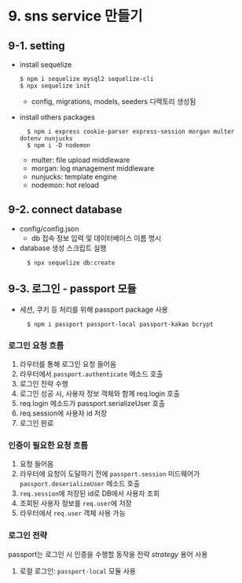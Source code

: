 # 9. sns service 만들기

## 9-1. setting

- install sequelize
  ```shell
  $ npm i sequelize mysql2 sequelize-cli
  $ npx sequelize init
  ```
  - config, migrations, models, seeders 디렉토리 생성됨

- install others packages
  ```shell
    $ npm i express cookie-parser express-session morgan multer dotenv nunjucks
    $ npm i -D nodemon    
  ```
  - multer: file upload middleware
  - morgan: log management middleware
  - nunjucks: template engine
  - nodemon: hot reload


## 9-2. connect database

- config/config.json
  - db 접속 정보 입력 및 데이터베이스 이름 명시
- database 생성 스크립트 실행
  ```shell
    $ npx sequelize db:create
  ```

## 9-3. 로그인 - passport 모듈
- 세션, 쿠키 등 처리를 위해 passport package 사용
  ```shell
    $ npm i passport passport-local passport-kakao bcrypt
  ```

### 로그인 요청 흐름
1. 라우터를 통해 로그인 요청 들어옴
2. 라우터에서 `passport.authenticate` 메소드 호출
3. 로그인 전략 수행
4. 로그인 성공 시, 사용자 정보 객체와 함께 req.login 호출
5. req.login 메소드가 passport.serializeUser 호출
6. req.session에 사용자 id 저장
7. 로그인 완료

### 인증이 필요한 요청 흐름
1. 요청 들어옴
2. 라우터에 요청이 도달하기 전에 `passport.session` 미드웨어가 `passport.deserializeUser` 메소드 호출
3. `req.session`에 저장된 id로 DB에서 사용자 조회
4. 조회된 사용자 정보를 `req.user`에 저장
5. 라우터에서 `req.user` 객체 사용 가능

### 로그인 전략
passport는 로그인 시 인증을 수행할 동작을 전략 *strategy* 용어 사용

1. 로컬 로그인: `passport-local` 모듈 사용
